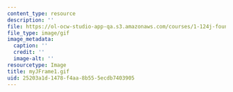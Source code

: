 ```yaml
---
content_type: resource
description: ''
file: https://ol-ocw-studio-app-qa.s3.amazonaws.com/courses/1-124j-foundations-of-software-engineering-fall-2000/25203a1d1478f4aa8b555ecdb7403905_myJFrame1.gif
file_type: image/gif
image_metadata:
  caption: ''
  credit: ''
  image-alt: ''
resourcetype: Image
title: myJFrame1.gif
uid: 25203a1d-1478-f4aa-8b55-5ecdb7403905
---
```

